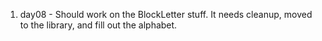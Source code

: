1. day08 - Should work on the BlockLetter stuff.  It needs cleanup, moved to the library, and fill out the alphabet.